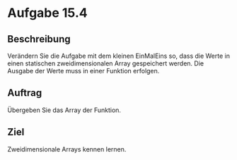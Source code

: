 # Aufgabe 15.4


## Beschreibung
Verändern Sie die Aufgabe mit dem kleinen EinMalEins so, dass die Werte in einen statischen zweidimensionalen Array gespeichert werden. 
Die Ausgabe der Werte muss in einer Funktion erfolgen. 


## Auftrag
Übergeben Sie das Array der Funktion.


## Ziel
Zweidimensionale Arrays kennen lernen.
